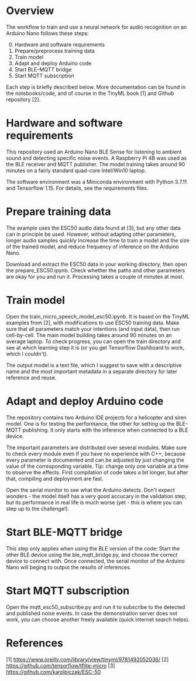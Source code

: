 # Overview

The workflow to train and use a neural network for audio recognition on an Arduino Nano follows these steps:

0. Hardware and software requirements
1. Prepare/preprocess training data
2. Train model 
3. Adapt and deploy Arduino code
4. Start BLE-MQTT bridge
5. Start MQTT subscription

Each step is briefly described below. More documentation can be found in the notebooks/code, and of course in the TinyML book [1] and Github repository [2]. 


# Hardware and software requirements

This repository used an Arduino Nano BLE Sense for listening to ambient sound and detecting specific noise events. A Raspberry Pi 4B was used as the BLE receiver and MQTT publisher. The model training takes around 90 minutes on a fairly standard quad-core Intel/Win10 laptop. 

The software environment was a Miniconda environment with Python 3.7.11 and Tensorflow 1.15. For details, see the requirements files. 

 
# Prepare training data

The example uses the ESC50 audio data found at [3], but any other data can in principle be used. However, without adapting other parameters, longer audio samples quickly increase the time to train a model and the size of the trained model, and reduce frequency of inference on the Arduino Nano. 

Download and extract the ESC50 data in your working directory, then open the prepare_ESC50.ipynb. Check whether the paths and other parameters are okay for you and run it. Processing takes a couple of minutes at most. 


# Train model

Open the train_micro_speech_model_esc50.ipynb. It is based on the TinyML examples from [2], with modifications to use ESC50 training data. Make sure that all parameters match your intentions (and input data), then run cell-by-cell. The main model building takes around 90 minutes on an average laptop. To check progress, you can open the train directory and see at which learning step it is (or you get Tensorflow Dashboard to work, which I couldn't). 

The output model is a text file, which I suggest to save with a descriptive name and the most important metadata in a separate directory for later reference and reuse. 


# Adapt and deploy Arduino code

The repository contains two Arduino IDE projects for a helicopter and siren model. One is for testing the performance, the other for setting up the BLE-MQTT publishing. It only starts with the inference when connected to a BLE device. 

The important parameters are distributed over several modules. Make sure to check every module even if you have no experience with C++, because every parameter is documented and can be adjusted by just changing the value of the corresponding variable. Tip: change only one variable at a time to observe the effects. First compilation of code takes a bit longer, but after that, compiling and deployment are fast. 

Open the serial monitor to see what the Arduino detects. Don't expect wonders - the model itself has a very good accucary in the validation step, but its performance in real life is much worse (yet - this is where you can step up to the challenge!).


# Start BLE-MQTT bridge

This step only applies when using the BLE version of the code: Start the other BLE device using the ble_mqtt_bridge.py, and choose the correct device to connect with. Once connected, the serial monitor of the Arduino Nano will beging to output the results of inferences. 


# Start MQTT subscription

Open the mqtt_esc50_subscribe.py and run it to subscribe to the detected and published noise events. In case the demonstration server does not work, you can choose another freely available (quick internet search helps). 


# References
[1] https://www.oreilly.com/library/view/tinyml/9781492052036/ 
[2] https://github.com/tensorflow/tflite-micro
[3] https://github.com/karolpiczak/ESC-50
